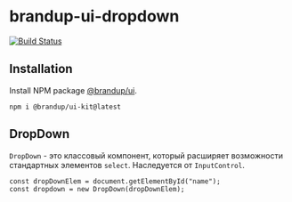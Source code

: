 # brandup-ui-dropdown

[![Build Status](https://dev.azure.com/brandup/BrandUp%20Core/_apis/build/status%2FBrandUp%2Fbrandup-ui-kit?branchName=master)]()

## Installation

Install NPM package [@brandup/ui](https://www.npmjs.com/package/@brandup/ui-kit).

```
npm i @brandup/ui-kit@latest
```

## DropDown

`DropDown` - это классовый компонент, который расширяет возможности стандартных элементов `select`.
Наследуется от `InputControl`.

```JS
const dropDownElem = document.getElementById("name");
const dropdown = new DropDown(dropDownElem);
```

